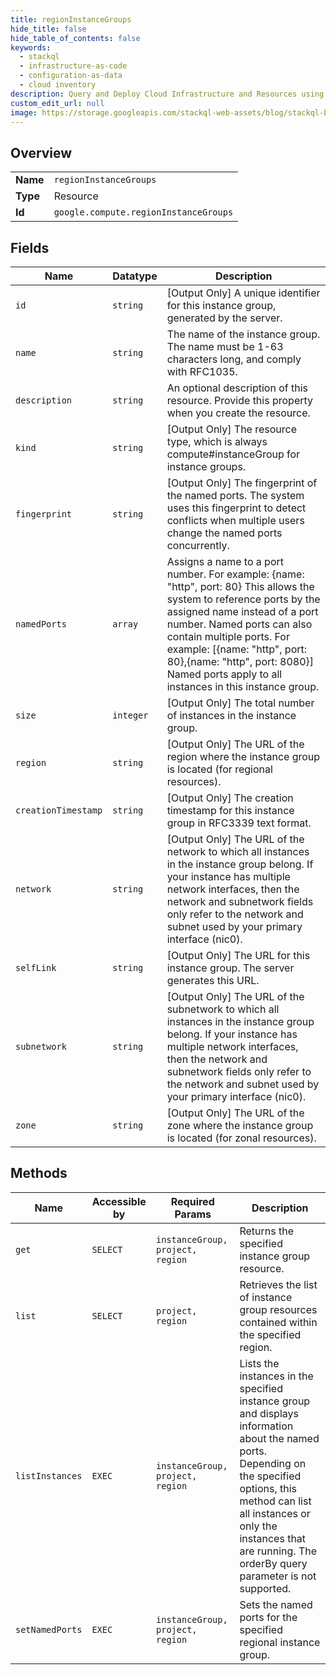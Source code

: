 ```yaml
---
title: regionInstanceGroups
hide_title: false
hide_table_of_contents: false
keywords:
  - stackql
  - infrastructure-as-code
  - configuration-as-data
  - cloud inventory
description: Query and Deploy Cloud Infrastructure and Resources using SQL
custom_edit_url: null
image: https://storage.googleapis.com/stackql-web-assets/blog/stackql-blog-post-featured-image.png
---
```

  
    

## Overview
<table><tbody>
<tr><td><b>Name</b></td><td><code>regionInstanceGroups</code></td></tr>
<tr><td><b>Type</b></td><td>Resource</td></tr>
<tr><td><b>Id</b></td><td><code>google.compute.regionInstanceGroups</code></td></tr>
</tbody></table>

## Fields
| Name | Datatype | Description |
| ---- | -------- | ----------- |
| `id` | `string` | [Output Only] A unique identifier for this instance group, generated by the server. |
| `name` | `string` | The name of the instance group. The name must be 1-63 characters long, and comply with RFC1035. |
| `description` | `string` | An optional description of this resource. Provide this property when you create the resource. |
| `kind` | `string` | [Output Only] The resource type, which is always compute#instanceGroup for instance groups. |
| `fingerprint` | `string` | [Output Only] The fingerprint of the named ports. The system uses this fingerprint to detect conflicts when multiple users change the named ports concurrently. |
| `namedPorts` | `array` |  Assigns a name to a port number. For example: {name: "http", port: 80} This allows the system to reference ports by the assigned name instead of a port number. Named ports can also contain multiple ports. For example: [{name: "http", port: 80},{name: "http", port: 8080}] Named ports apply to all instances in this instance group.  |
| `size` | `integer` | [Output Only] The total number of instances in the instance group. |
| `region` | `string` | [Output Only] The URL of the region where the instance group is located (for regional resources). |
| `creationTimestamp` | `string` | [Output Only] The creation timestamp for this instance group in RFC3339 text format. |
| `network` | `string` | [Output Only] The URL of the network to which all instances in the instance group belong. If your instance has multiple network interfaces, then the network and subnetwork fields only refer to the network and subnet used by your primary interface (nic0). |
| `selfLink` | `string` | [Output Only] The URL for this instance group. The server generates this URL. |
| `subnetwork` | `string` | [Output Only] The URL of the subnetwork to which all instances in the instance group belong. If your instance has multiple network interfaces, then the network and subnetwork fields only refer to the network and subnet used by your primary interface (nic0). |
| `zone` | `string` | [Output Only] The URL of the zone where the instance group is located (for zonal resources). |
## Methods
| Name | Accessible by | Required Params | Description |
| ---- | ------------- | --------------- | ----------- |
| `get` | `SELECT` | `instanceGroup, project, region` | Returns the specified instance group resource. |
| `list` | `SELECT` | `project, region` | Retrieves the list of instance group resources contained within the specified region. |
| `listInstances` | `EXEC` | `instanceGroup, project, region` | Lists the instances in the specified instance group and displays information about the named ports. Depending on the specified options, this method can list all instances or only the instances that are running. The orderBy query parameter is not supported. |
| `setNamedPorts` | `EXEC` | `instanceGroup, project, region` | Sets the named ports for the specified regional instance group. |
